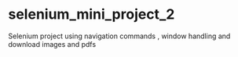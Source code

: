 # selenium_mini_project_2
Selenium project using navigation commands , window handling and download images and pdfs
